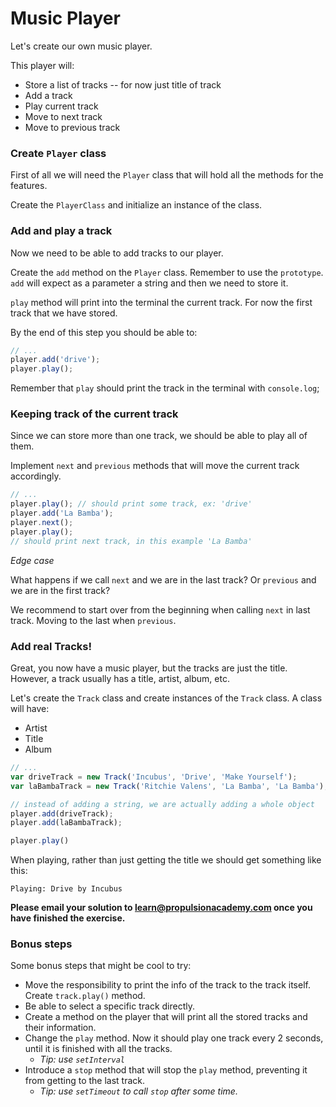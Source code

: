 # Music Player

Let's create our own music player.

This player will:

 - Store a list of tracks -- for now just title of track
 - Add a track
 - Play current track
 - Move to next track
 - Move to previous track

### Create `Player` class

First of all we will need the `Player` class that will hold all the methods for the features.

Create the `PlayerClass` and initialize an instance of the class.

### Add and play a track

Now we need to be able to add tracks to our player.

Create the `add` method on the `Player` class. Remember to use the `prototype`. `add` will expect as a parameter a string and then we need to store it.

`play` method will print into the terminal the current track. For now the first track that we have stored.

By the end of this step you should be able to:

```javascript
// ...
player.add('drive');
player.play();
```

Remember that `play` should print the track in the terminal with `console.log`;

### Keeping track of the current track

Since we can store more than one track, we should be able to play all of them.

Implement `next` and `previous` methods that will move the current track accordingly.

```javascript
// ...
player.play(); // should print some track, ex: 'drive'
player.add('La Bamba');
player.next();
player.play();
// should print next track, in this example 'La Bamba'
```

*Edge case*

What happens if we call `next` and we are in the last track? Or `previous` and we are in the first track?

We recommend to start over from the beginning when calling `next` in last track. Moving to the last when `previous`.

### Add real Tracks!

Great, you now have a music player, but the tracks are just the title. However, a track usually has a title, artist, album, etc.

Let's create the `Track` class and create instances of the `Track` class. A class will have:

- Artist
- Title
- Album

```javascript
// ...
var driveTrack = new Track('Incubus', 'Drive', 'Make Yourself');
var laBambaTrack = new Track('Ritchie Valens', 'La Bamba', 'La Bamba');

// instead of adding a string, we are actually adding a whole object
player.add(driveTrack);
player.add(laBambaTrack);

player.play()
```

When playing, rather than just getting the title we should get something like this:

```
Playing: Drive by Incubus
```

**Please email your solution to <learn@propulsionacademy.com> once you have finished the exercise.**

### Bonus steps

Some bonus steps that might be cool to try:

- Move the responsibility to print the info of the track to the track itself. Create `track.play()` method.
- Be able to select a specific track directly.
- Create a method on the player that will print all the stored tracks and their information.
- Change the `play` method. Now it should play one track every 2 seconds, until it is finished with all the tracks.
  - *Tip: use `setInterval`*
- Introduce a `stop` method that will stop the `play` method, preventing it from getting to the last track.
  - *Tip: use `setTimeout` to call `stop` after some time.*
